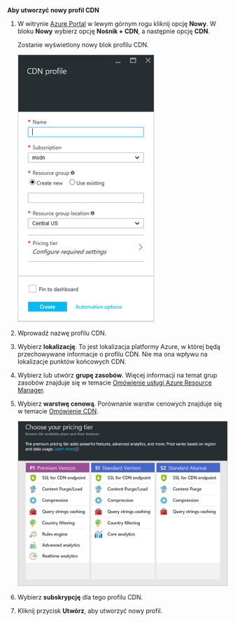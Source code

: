 **Aby utworzyć nowy profil CDN**

1. W witrynie [Azure Portal](https://portal.azure.com) w lewym górnym rogu kliknij opcję **Nowy**.  W bloku **Nowy** wybierz opcję **Nośnik + CDN**, a następnie opcję **CDN**.
   
    Zostanie wyświetlony nowy blok profilu CDN.
   
    ![Nowy profil CDN](./media/cdn-create-profile/new-cdn-profile-include.png)
2. Wprowadź nazwę profilu CDN.
3. Wybierz **lokalizację**.  To jest lokalizacja platformy Azure, w której będą przechowywane informacje o profilu CDN.  Nie ma ona wpływu na lokalizacje punktów końcowych CDN.
4. Wybierz lub utwórz **grupę zasobów**.  Więcej informacji na temat grup zasobów znajduje się w temacie [Omówienie usługi Azure Resource Manager](../articles/azure-resource-manager/resource-group-overview.md#resource-groups).
5. Wybierz **warstwę cenową**.  Porównanie warstw cenowych znajduje się w temacie [Omówienie CDN](../articles/cdn/cdn-overview.md#azure-cdn-features).
   
    ![Wybór warstwy cenowej CDN](./media/cdn-create-profile/cdn-choose-sku-include.png)
6. Wybierz **subskrypcję** dla tego profilu CDN.
7. Kliknij przycisk **Utwórz**, aby utworzyć nowy profil. 



<!--HONumber=Nov16_HO2-->


